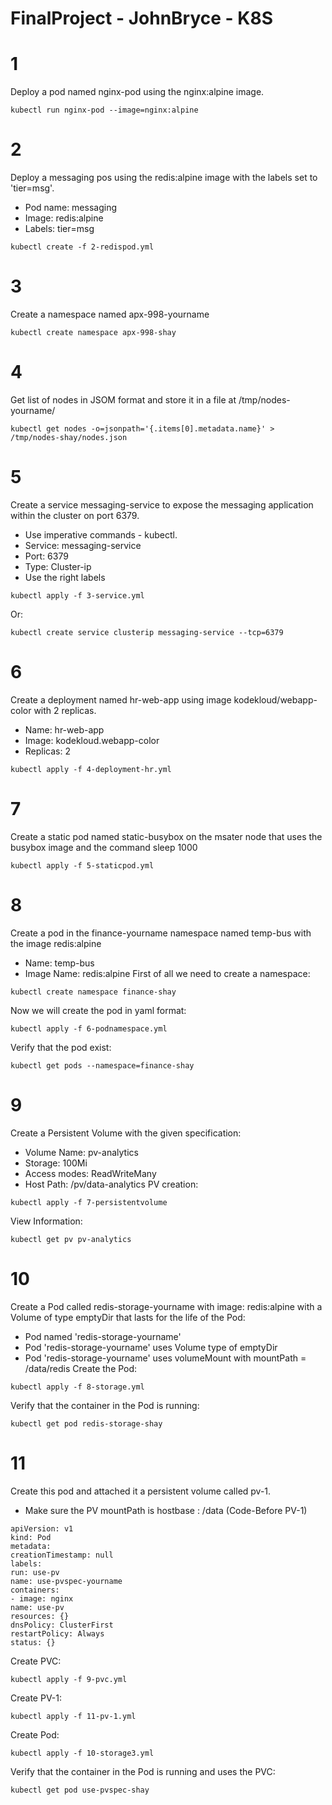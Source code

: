 # FinalProject - JohnBryce - K8S
# 1
Deploy a pod named nginx-pod using the nginx:alpine image.
~~~
kubectl run nginx-pod --image=nginx:alpine
~~~
# 2
Deploy a messaging pos using the redis:alpine image with the labels set to 'tier=msg'.
- Pod name: messaging
- Image: redis:alpine
- Labels: tier=msg
~~~
kubectl create -f 2-redispod.yml
~~~
# 3
Create a namespace named apx-998-yourname
~~~
kubectl create namespace apx-998-shay
~~~
# 4 
Get list of nodes in JSOM format and store it in a file at /tmp/nodes-yourname/
~~~
kubectl get nodes -o=jsonpath='{.items[0].metadata.name}' > /tmp/nodes-shay/nodes.json
~~~
# 5
Create a service messaging-service to expose the messaging application within the cluster on port 6379.
- Use imperative commands - kubectl.
- Service: messaging-service
- Port: 6379
- Type: Cluster-ip
- Use the right labels
~~~
kubectl apply -f 3-service.yml
~~~
Or:
~~~
kubectl create service clusterip messaging-service --tcp=6379
~~~
# 6
Create a deployment named hr-web-app using image kodekloud/webapp-color with 2 replicas.
- Name: hr-web-app
- Image: kodekloud.webapp-color
- Replicas: 2
~~~
kubectl apply -f 4-deployment-hr.yml
~~~
# 7
Create a static pod named static-busybox on the msater node that uses the busybox image and the command sleep 1000
~~~
kubectl apply -f 5-staticpod.yml
~~~
# 8
Create a pod in the finance-yourname namespace named temp-bus with the image redis:alpine
- Name: temp-bus
- Image Name: redis:alpine
First of all we need to create a namespace:
~~~
kubectl create namespace finance-shay
~~~
Now we will create the pod in yaml format:
~~~
kubectl apply -f 6-podnamespace.yml
~~~
Verify that the pod exist:
~~~
kubectl get pods --namespace=finance-shay
~~~
# 9
Create a Persistent Volume with the given specification:
- Volume Name: pv-analytics
- Storage: 100Mi
- Access modes: ReadWriteMany
- Host Path: /pv/data-analytics
PV creation:
~~~
kubectl apply -f 7-persistentvolume
~~~
View Information:
~~~
kubectl get pv pv-analytics
~~~
# 10
Create a Pod called redis-storage-yourname with image: redis:alpine with a Volume of type emptyDir that lasts for the life of the Pod:
- Pod named 'redis-storage-yourname'
- Pod 'redis-storage-yourname' uses Volume type of emptyDir
- Pod 'redis-storage-yourname' uses volumeMount with mountPath = /data/redis
Create the Pod:
~~~
kubectl apply -f 8-storage.yml
~~~
Verify that the container in the Pod is running:
~~~
kubectl get pod redis-storage-shay
~~~
# 11
Create this pod and attached it a persistent volume called pv-1.
- Make sure the PV mountPath is hostbase : /data
(Code-Before PV-1)
~~~
apiVersion: v1
kind: Pod
metadata:
creationTimestamp: null
labels:
run: use-pv
name: use-pvspec-yourname
containers:
- image: nginx
name: use-pv
resources: {}
dnsPolicy: ClusterFirst
restartPolicy: Always
status: {}
~~~
Create PVC:
~~~
kubectl apply -f 9-pvc.yml
~~~
Create PV-1:
~~~
kubectl apply -f 11-pv-1.yml
~~~
Create Pod:
~~~
kubectl apply -f 10-storage3.yml
~~~
Verify that the container in the Pod is running and uses the PVC:
~~~
kubectl get pod use-pvspec-shay
~~~